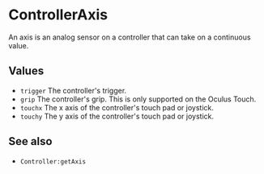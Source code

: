 <!--
category: reference
-->

ControllerAxis
===

An axis is an analog sensor on a controller that can take on a continuous value.

Values
---

- `trigger` The controller's trigger.
- `grip` The controller's grip.  This is only supported on the Oculus Touch.
- `touchx` The x axis of the controller's touch pad or joystick.
- `touchy` The y axis of the controller's touch pad or joystick.

See also
---

- `Controller:getAxis`
